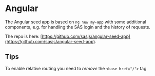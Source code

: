 Angular
====================

The Angular seed app is based on `ng new my-app` with some additional components, e.g. for handling the SAS login and the history of requests.

The repo is here:  [https://github.com/sasjs/angular-seed-app](https://github.com/sasjs/angular-seed-app).

## Tips

To enable relative routing you need to _remove_ the `<base href="/">` tag


<meta name="description" content="Angular related SAS tips for building frontend web applications on SAS 9 and Viya">